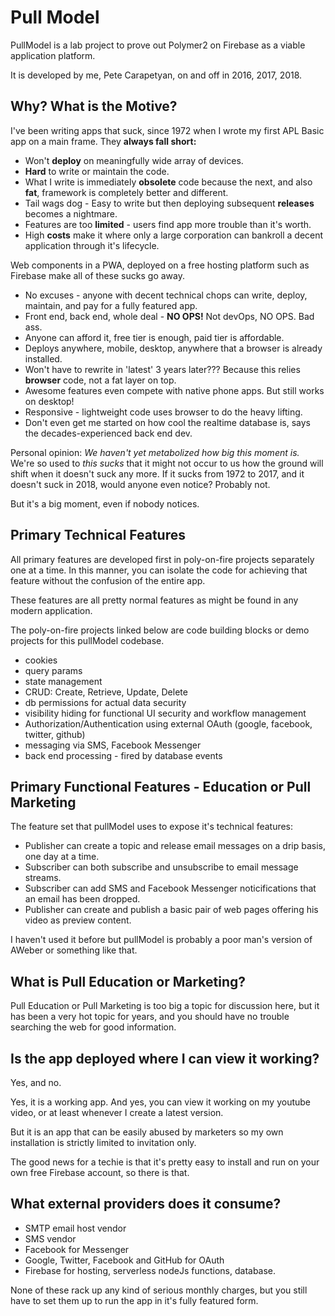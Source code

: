 # Pull Model

PullModel is a lab project to prove out Polymer2 on Firebase as a viable application platform.

It is developed by me, Pete Carapetyan, on and off in 2016, 2017, 2018.

## Why? What is the Motive?

I've been writing apps that suck, since 1972 when I wrote my first APL Basic app on a main frame. They **always fall short:**

* Won't **deploy** on meaningfully wide array of devices.
* **Hard** to write or maintain the code.
* What I write is immediately **obsolete** code because the next, and also **fat**, framework is completely better and different.
* Tail wags dog - Easy to write but then deploying subsequent **releases** becomes a nightmare.
* Features are too **limited** - users find app more trouble than it's worth.
* High **costs** make it where only a large corporation can bankroll a decent application through it's lifecycle.

Web components in a PWA, deployed on a free hosting platform such as Firebase make all of these sucks go away.

* No excuses - anyone with decent technical chops can write, deploy, maintain, and pay for a fully featured app.
* Front end, back end, whole deal - **NO OPS!** Not devOps, NO OPS. Bad ass.
* Anyone can afford it, free tier is enough, paid tier is affordable.
* Deploys anywhere, mobile, desktop, anywhere that a browser is already installed.
* Won't have to rewrite in 'latest' 3 years later??? Because this relies **browser** code, not a fat layer on top.
* Awesome features even compete with native phone apps. But still works on desktop!
* Responsive - lightweight code uses browser to do the heavy lifting.
* Don't even get me started on how cool the realtime database is, says the decades-experienced back end dev.

Personal opinion: _We haven't yet metabolized how big this moment is._ We're so used to _this sucks_ that it might not 
occur to us how the ground will shift when it doesn't suck any more.  If it sucks from 1972 to 2017, and it doesn't suck 
in 2018, would anyone even notice? Probably not. 

But it's a big moment, even if nobody notices.

## Primary Technical Features

All primary features are developed first in poly-on-fire projects separately one at a time. In this manner, you can 
isolate the code for achieving that feature without the confusion of the entire app.

These features are all pretty normal features as might be found in any modern application.

The poly-on-fire projects linked below are code building blocks or demo projects for this pullModel codebase.

* cookies
* query params
* state management
* CRUD: Create, Retrieve, Update, Delete 
* db permissions for actual data security
* visibility hiding for functional UI security and workflow management
* Authorization/Authentication using external OAuth (google, facebook, twitter, github) 
* messaging via SMS, Facebook Messenger
* back end processing - fired by database events

## Primary Functional Features - Education or Pull Marketing

The feature set that pullModel uses to expose it's technical features:

* Publisher can create a topic and release email messages on a drip basis, one day at a time.
* Subscriber can both subscribe and unsubscribe to email message streams.
* Subscriber can add SMS and Facebook Messenger noticifications that an email has been dropped.
* Publisher can create and publish a basic pair of web pages offering his video as preview content.

I haven't used it before but pullModel is probably a poor man's version of AWeber or something like that.

## What is Pull Education or Marketing?

Pull Education or Pull Marketing is too big a topic for discussion here, but it has been a very hot topic for years, and you 
should have no trouble searching the web for good information.

## Is the app deployed where I can view it working?

Yes, and no.

Yes, it is a working app. And yes, you can view it working on my youtube video, or at least whenever I create a latest 
version. 

But it is an app that can be easily abused by marketers so my own installation is strictly limited to 
invitation only. 

The good news for a techie is that it's pretty easy to install and run on your own free Firebase account, so there is that.
 
## What external providers does it consume?

* SMTP email host vendor
* SMS vendor
* Facebook for Messenger
* Google, Twitter, Facebook and GitHub for OAuth
* Firebase for hosting, serverless nodeJs functions, database.

None of these rack up any kind of serious monthly charges, but you still have to set them up to run the app in 
it's fully featured form.

